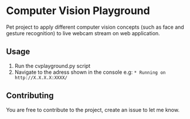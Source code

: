 # Computer Vision Playground
Pet project to apply different computer vision concepts (such as face and gesture recognition) to live webcam stream on web application.

## Usage
1. Run the cvplayground.py script
2. Navigate to the adress shown in the console e.g: `* Running on http://X.X.X.X:XXXX/`

## Contributing
You are free to contribute to the project, create an issue to let me know.
